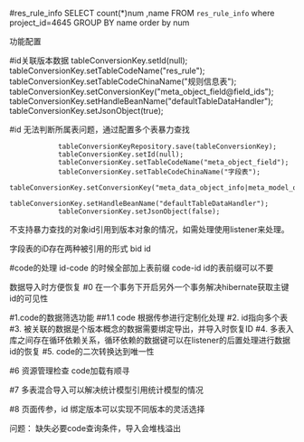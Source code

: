 
#res_rule_info
SELECT count(*)num ,name FROM `res_rule_info` where project_id=4645 GROUP BY name order by num 


功能配置




#id关联版本数据
               tableConversionKey.setId(null);
               tableConversionKey.setTableCodeName("res_rule");
               tableConversionKey.setTableCodeChinaName("规则信息表");
               tableConversionKey.setConversionKey("meta_object_field@field_ids");
               tableConversionKey.setHandleBeanName("defaultTableDataHandler");
               tableConversionKey.setJsonObject(true);
               
#id 无法判断所属表问题，通过配置多个表暴力查找

                tableConversionKeyRepository.save(tableConversionKey);
                tableConversionKey.setId(null);
                tableConversionKey.setTableCodeName("meta_object_field");
                tableConversionKey.setTableCodeChinaName("字段表");
                tableConversionKey.setConversionKey("meta_data_object_info|meta_model_object_info|meta_topic_object_info@deriveContent.tableId");
                tableConversionKey.setHandleBeanName("defaultTableDataHandler");
                tableConversionKey.setJsonObject(false);
                
不支持暴力查找的对象id引用到版本对象的情况，如需处理使用listener来处理。



字段表的iD存在两种被引用的形式
 bid  id


#code的处理
id-code 的时候全部加上表前缀
code-id  id的表前缀可以不要

数据导入时方便恢复
#0 在一个事务下开启另外一个事务解决hibernate获取主键id的可见性


#1.code的数据筛选功能
##1.1 code 根据传参进行定制化处理
#2. id指向多个表
#3. 被关联的数据是个版本概念的数据需要绑定导出，并导入时恢复ID
#4. 多表入库之间存在循环依赖关系，循环依赖的数据键可以在listener的后置处理进行数据id的恢复
#5. code的二次转换达到唯一性

#6 资源管理检查 code加载有顺寻


#7 多表混合导入可以解决统计模型引用统计模型的情况

#8 页面传参，id 绑定版本可以实现不同版本的灵活选择



问题： 缺失必要code查询条件，导入会堆栈溢出




